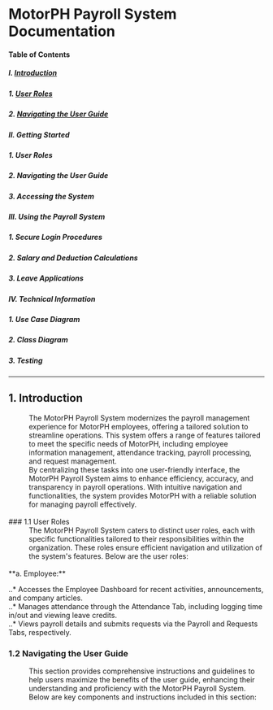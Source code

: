 
# MotorPH Payroll System Documentation 


#### Table of Contents

##### I. [Introduction](https://github.com/iarenal/group2payrollsystem/blob/main/README.md#1-introduction)
##### 1. [User Roles](https://github.com/iarenal/group2payrollsystem/blob/main/README.md#11-user-roles) 
##### 2. [Navigating the User Guide](https://github.com/iarenal/group2payrollsystem/blob/main/README.md#12-navigating-the-user-guide) 
##### II. Getting Started 
##### 1. User Roles
##### 2. Navigating the User Guide
##### 3. Accessing the System 

##### III. Using the Payroll System
##### 1. Secure Login Procedures
##### 2. Salary and Deduction Calculations
##### 3. Leave Applications

##### IV. Technical Information
##### 1. Use Case Diagram
##### 2. Class Diagram
##### 3. Testing
---


## 1. Introduction

<dd> The MotorPH Payroll System modernizes the payroll management experience for MotorPH employees, offering a tailored solution to streamline operations. This system offers a range of features tailored to meet the specific needs of MotorPH, including employee information management, attendance tracking, payroll processing, and request management. </dd> 
 <dd> By centralizing these tasks into one user-friendly interface, the MotorPH Payroll System aims to enhance efficiency, accuracy, and transparency in payroll operations. With intuitive navigation and functionalities, the system provides MotorPH with a reliable solution for managing payroll effectively.</dd><br/>
### 1.1 User Roles<br/>
   <dd> The MotorPH Payroll System caters to distinct user roles, each with specific functionalities tailored to their responsibilities within the organization. These roles ensure efficient navigation and utilization of the system's features. Below are the user roles:</dd><br/>
  **a. Employee:**<br/>
      
..* Accesses the Employee Dashboard for recent activities, announcements, and company articles.<br/>
..* Manages attendance through the Attendance Tab, including logging time in/out and viewing leave credits.<br/>
..* Views payroll details and submits requests via the Payroll and Requests Tabs, respectively. <br/>
   

      
### 1.2 Navigating the User Guide<br/>  
  <dd>This section provides comprehensive instructions and guidelines to help users maximize the benefits of the user guide, enhancing their understanding and proficiency with the MotorPH Payroll System. Below are key components and instructions included in this section:
</dd>





